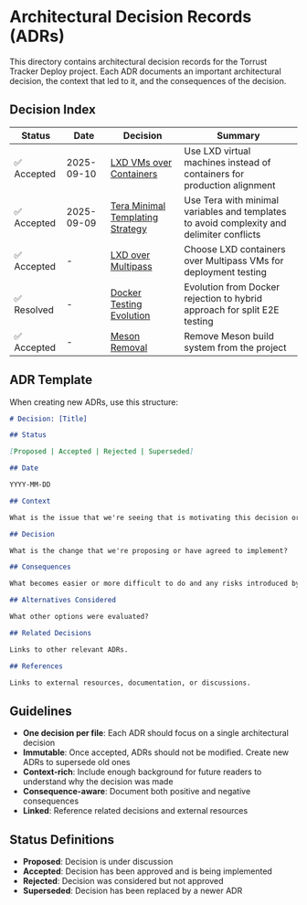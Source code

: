 # Architectural Decision Records (ADRs)

This directory contains architectural decision records for the Torrust Tracker Deploy project. Each ADR documents an important architectural decision, the context that led to it, and the consequences of the decision.

## Decision Index

| Status      | Date       | Decision                                                                  | Summary                                                                                   |
| ----------- | ---------- | ------------------------------------------------------------------------- | ----------------------------------------------------------------------------------------- |
| ✅ Accepted | 2025-09-10 | [LXD VMs over Containers](./lxd-vm-over-containers.md)                    | Use LXD virtual machines instead of containers for production alignment                   |
| ✅ Accepted | 2025-09-09 | [Tera Minimal Templating Strategy](./tera-minimal-templating-strategy.md) | Use Tera with minimal variables and templates to avoid complexity and delimiter conflicts |
| ✅ Accepted | -          | [LXD over Multipass](./lxd-over-multipass.md)                             | Choose LXD containers over Multipass VMs for deployment testing                           |
| ✅ Resolved | -          | [Docker Testing Evolution](./docker-testing-evolution.md)                 | Evolution from Docker rejection to hybrid approach for split E2E testing                  |
| ✅ Accepted | -          | [Meson Removal](./meson-removal.md)                                       | Remove Meson build system from the project                                                |

## ADR Template

When creating new ADRs, use this structure:

```markdown
# Decision: [Title]

## Status

[Proposed | Accepted | Rejected | Superseded]

## Date

YYYY-MM-DD

## Context

What is the issue that we're seeing that is motivating this decision or change?

## Decision

What is the change that we're proposing or have agreed to implement?

## Consequences

What becomes easier or more difficult to do and any risks introduced by this change?

## Alternatives Considered

What other options were evaluated?

## Related Decisions

Links to other relevant ADRs.

## References

Links to external resources, documentation, or discussions.
```

## Guidelines

- **One decision per file**: Each ADR should focus on a single architectural decision
- **Immutable**: Once accepted, ADRs should not be modified. Create new ADRs to supersede old ones
- **Context-rich**: Include enough background for future readers to understand why the decision was made
- **Consequence-aware**: Document both positive and negative consequences
- **Linked**: Reference related decisions and external resources

## Status Definitions

- **Proposed**: Decision is under discussion
- **Accepted**: Decision has been approved and is being implemented
- **Rejected**: Decision was considered but not approved
- **Superseded**: Decision has been replaced by a newer ADR
